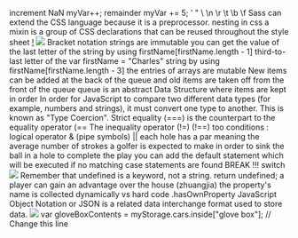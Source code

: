increment
NaN
myVar++;
remainder
myVar += 5;
\'
\"
\\
\n
\r
\t
\b
\f
Sass can extend the CSS language because it is a preprocessor.
nesting in css
a mixin is a group of CSS declarations that can be reused throughout the style sheet
[!](img/2019-04-21-21-37-46.png")
<img src="img/2019-04-21-21-43-47.png">
Bracket notation
strings are immutable
 you can get the value of the last letter of the string by using firstName[firstName.length - 1]
  third-to-last letter of the var firstName = "Charles" string by using firstName[firstName.length - 3]
 the entries of arrays are mutable
 New items can be added at the back of the queue and old items are taken off from the front of the queue
queue is an abstract Data Structure where items are kept in order
In order for JavaScript to compare two different data types (for example, numbers and strings), it must convert one type to another. This is known as "Type Coercion".
Strict equality (===) is the counterpart to the equality operator (==
The inequality operator (!=)   (!==) too conditions : logical operator & (pipe symbols) ||
each hole has a par meaning the average number of strokes a golfer is expected to make in order to sink the ball in a hole to complete the play
you can add the default statement which will be executed if no matching case statements are found
BREAK !!! switch
<img src="img/2019-04-22-17-11-05.png">
Remember that undefined is a keyword, not a string.
return undefined;
a player can gain an advantage over the house (zhuangjia)
the property's name is collected dynamically  vs hard code
.hasOwnProperty
JavaScript Object Notation or JSON is a related data interchange format used to store data.
<img src="img/2019-04-22-20-13-44.png">
var gloveBoxContents = myStorage.cars.inside["glove box"]; // Change this line
